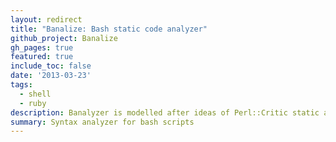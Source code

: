 ```yaml
---
layout: redirect
title: "Banalize: Bash static code analyzer"
github_project: Banalize
gh_pages: true
featured: true
include_toc: false
date: '2013-03-23'
tags:
  - shell
  - ruby
description: Banalyzer is modelled after ideas of Perl::Critic static analyzer for Perl.
summary: Syntax analyzer for bash scripts
---
```

